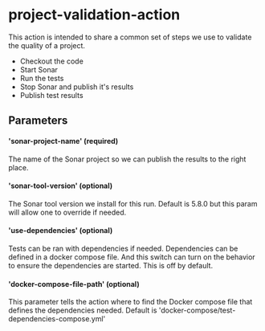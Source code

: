 # project-validation-action

This action is intended to share a common set of steps we use to
validate the quality of a project.

- Checkout the code
- Start Sonar
- Run the tests
- Stop Sonar and publish it's results
- Publish test results

## Parameters

#### 'sonar-project-name' (required)
The name of the Sonar project so we can publish
the results to the right place.

#### 'sonar-tool-version' (optional)
The Sonar tool version we install for this run. Default 
is 5.8.0 but this param will allow one to override if
needed.

#### 'use-dependencies' (optional)
Tests can be ran with dependencies if needed. Dependencies
can be defined in a docker compose file. And this switch
can turn on the behavior to ensure the dependencies are 
started. This is off by default.

#### 'docker-compose-file-path' (optional)
This parameter tells the action where to find the 
Docker compose file that defines the dependencies
needed. Default is 'docker-compose/test-dependencies-compose.yml'

